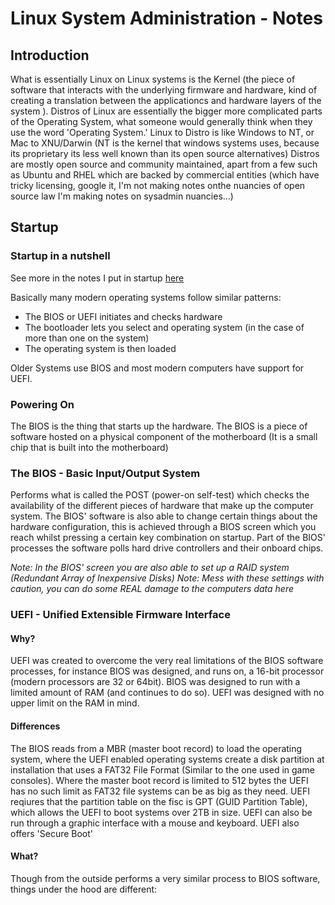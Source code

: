 # Linux System Administration - Notes
## Introduction
What is essentially Linux on Linux systems is the Kernel (the piece of software that interacts with the underlying firmware and hardware, kind of creating a translation between the applicationcs and hardware layers of the system ).
Distros of Linux are essentially the bigger more complicated parts of the Operating System, what someone would generally think when they use the word 'Operating System.'
Linux to Distro is like Windows to NT, or Mac to XNU/Darwin (NT is the kernel that windows systems uses, because its proprietary its less well known than its open source alternatives)
Distros are mostly open source and community maintained, apart from a few such as Ubuntu and RHEL which are backed by commercial entities (which have tricky licensing, google it, I'm not making notes onthe nuancies of open source law I'm making notes on sysadmin nuancies...)


## Startup
### Startup in a nutshell
See more in the notes I put in startup [here](./LinuxBootLoader.md)

Basically many modern operating systems follow similar patterns:

* The BIOS or UEFI initiates and checks hardware
* The bootloader lets you select and operating system (in the case of more than one on the system)
* The operating system is then loaded

Older Systems use BIOS and most modern computers have support for UEFI.

### Powering On

The BIOS is the thing that starts up the hardware. The BIOS is a piece of software hosted on a physical component of the motherboard (It is a small chip that is built into the motherboard)

### The BIOS - Basic Input/Output System

Performs what is called the POST (power-on self-test) which checks the availability of the different pieces of hardware that make up the computer system. The BIOS' software is also able to change certain things about the hardware configuration, this is achieved through a BIOS screen which you reach whilst pressing a certain key combination on startup.
Part of the BIOS' processes the software polls hard drive controllers and their onboard chips.

_Note: In the BIOS' screen you are also able to set up a RAID system (Redundant Array of Inexpensive Disks)_
_Note: Mess with these settings with caution, you can do some REAL damage to the computers data here_


### UEFI - Unified Extensible Firmware Interface

#### Why?
UEFI was created to overcome the very real limitations of the BIOS software processes, for instance BIOS was designed, and runs on, a 16-bit processor (modern processors are 32 or 64bit).
BIOS was designed to run with a limited amount of RAM (and continues to do so). UEFI was designed with no upper limit on the RAM in mind. 

#### Differences
The BIOS reads from a MBR (master boot record) to load the operating system, where the UEFI enabled operating systems create a disk partition at installation that uses a FAT32 File Format (Similar to the one used in game consoles). Where the master boot record is limited to 512 bytes the UEFI has no such limit as FAT32 file systems can be as big as they need.
UEFI reqiures that the partition table on the fisc is GPT (GUID Partition Table), which allows the UEFI to boot systems over 2TB in size.
UEFI can also be run through a graphic interface with a mouse and keyboard. 
UEFI also offers 'Secure Boot'

#### What?
Though from the outside performs a very similar process to BIOS software, things under the hood are different:






